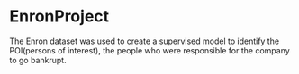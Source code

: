 # EnronProject
The Enron dataset was used to create a supervised model to identify the POI(persons of interest), the people who were responsible for the company to go bankrupt.
